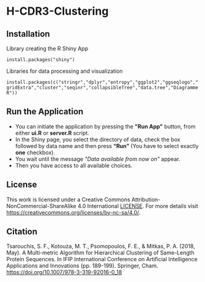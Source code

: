 # H-CDR3-Clustering

## Installation

Library creating  the R Shiny App 

`install.packages("shiny")`

Libraries for data processing and visualization

`install.packages(c("stringr","dplyr","entropy","ggplot2","ggseqlogo","gridExtra","cluster","seqinr","collapsibleTree","data.tree","DiagrammeR"))`

##  Run the Application

- You can initiate the application by pressing the 
**"Run App"** button, from either **ui.R** or **server.R** script.
- In the Shiny page, you select the directory of data, check the box followed by data name and then press **“Run”** (You have to select  exactly **one** checkbox).
-  You wait until the message *"Data available from now on"* appear. 
-   Then you have access to all available choices.

##  License
This work is licensed under a Creative Commons Attribution-NonCommercial-ShareAlike 4.0 International  [LICENSE](License.md). For more details visit https://creativecommons.org/licenses/by-nc-sa/4.0/.

##  Citation
Tsarouchis, S. F., Kotouza, M. T., Psomopoulos, F. E., & Mitkas, P. A. (2018, May). A Multi-metric Algorithm for Hierarchical Clustering of Same-Length Protein Sequences. In IFIP International Conference on Artificial Intelligence Applications and Innovations (pp. 189-199). Springer, Cham. https://doi.org/10.1007/978-3-319-92016-0_18 